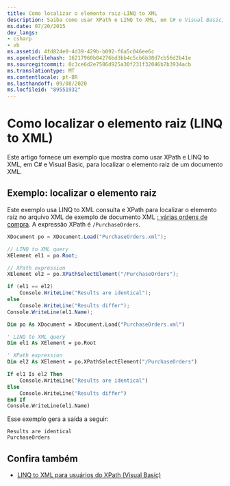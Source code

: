 ```yaml
---
title: Como localizar o elemento raiz-LINQ to XML
description: Saiba como usar XPath e LINQ to XML, em C# e Visual Basic, para localizar o elemento raiz de um documento XML.
ms.date: 07/20/2015
dev_langs:
- csharp
- vb
ms.assetid: 4fd824e0-4d39-429b-b092-f6a5c046ee6c
ms.openlocfilehash: 16217960b84276bd3bb4c5cb6b38d7cb56d2b41e
ms.sourcegitcommit: 0c3ce6d2e7586d925a30f231f32046b7b3934acb
ms.translationtype: MT
ms.contentlocale: pt-BR
ms.lasthandoff: 09/08/2020
ms.locfileid: "89551932"
---
```

# <a name="how-to-find-the-root-element-linq-to-xml"></a>Como localizar o elemento raiz (LINQ to XML)

Este artigo fornece um exemplo que mostra como usar XPath e LINQ to XML, em C# e Visual Basic, para localizar o elemento raiz de um documento XML.

## <a name="example-find-the-root-element"></a>Exemplo: localizar o elemento raiz

Este exemplo usa LINQ to XML consulta e XPath para localizar o elemento raiz no arquivo XML de exemplo de documento XML [: várias ordens de compra](sample-xml-file-multiple-purchase-orders.md). A expressão XPath é `/PurchaseOrders`.

```csharp
XDocument po = XDocument.Load("PurchaseOrders.xml");

// LINQ to XML query
XElement el1 = po.Root;

// XPath expression
XElement el2 = po.XPathSelectElement("/PurchaseOrders");

if (el1 == el2)
    Console.WriteLine("Results are identical");
else
    Console.WriteLine("Results differ");
Console.WriteLine(el1.Name);
```

```vb
Dim po As XDocument = XDocument.Load("PurchaseOrders.xml")

' LINQ to XML query
Dim el1 As XElement = po.Root

' XPath expression
Dim el2 As XElement = po.XPathSelectElement("/PurchaseOrders")

If el1 Is el2 Then
    Console.WriteLine("Results are identical")
Else
    Console.WriteLine("Results differ")
End If
Console.WriteLine(el1.Name)
```

Esse exemplo gera a saída a seguir:

```output
Results are identical
PurchaseOrders
```

## <a name="see-also"></a>Confira também

- [LINQ to XML para usuários do XPath (Visual Basic)](/../../visual-basic/programming-guide/concepts/linq/linq-to-xml-for-xpath-users.md)
